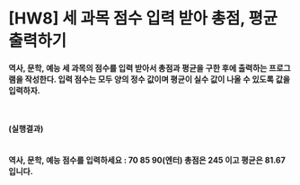# [HW8] 세 과목 점수 입력 받아 총점, 평균 출력하기
<h4>
역사, 문학, 예능 세 과목의 점수를 입력 받아서 총점과 평균을 구한 후에 출력하는 프로그램을 작성한다. 입력 점수는 모두 양의 정수 값이며 평균이 실수 값이 나올 수 있도록 값을 입력하자.

</br></br>
(실행결과)
</br></br></h4>
<h4>
역사, 문학, 예능 점수를 입력하세요 : 70 85 90(엔터) 총점은 245 이고 평균은 81.67 입니다.
</h4>